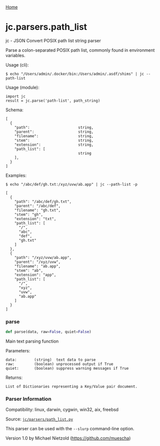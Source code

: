 [Home](https://kellyjonbrazil.github.io/jc/)
<a id="jc.parsers.path_list"></a>

# jc.parsers.path_list

jc - JSON Convert POSIX path list string parser

Parse a colon-separated POSIX path list, commonly found in environment
variables.

Usage (cli):

    $ echo "/Users/admin/.docker/bin:/Users/admin/.asdf/shims" | jc --path-list

Usage (module):

    import jc
    result = jc.parse('path-list', path_string)

Schema:

    [
      {
        "path":                      string,
        "parent":                    string,
        "filename":                  string,
        "stem":                      string,
        "extension":                 string,
        "path_list": [
                                     string
        ],
      }
    ]

Examples:

    $ echo "/abc/def/gh.txt:/xyz/uvw/ab.app" | jc --path-list -p

    [
      {
        "path": "/abc/def/gh.txt",
        "parent": "/abc/def",
        "filename": "gh.txt",
        "stem": "gh",
        "extension": "txt",
        "path_list": [
          "/",
          "abc",
          "def",
          "gh.txt"
        ]
      },
      {
        "path": "/xyz/uvw/ab.app",
        "parent": "/xyz/uvw",
        "filename": "ab.app",
        "stem": "ab",
        "extension": "app",
        "path_list": [
          "/",
          "xyz",
          "uvw",
          "ab.app"
        ]
      }
    ]

<a id="jc.parsers.path_list.parse"></a>

### parse

```python
def parse(data, raw=False, quiet=False)
```

Main text parsing function

Parameters:

    data:        (string)  text data to parse
    raw:         (boolean) unprocessed output if True
    quiet:       (boolean) suppress warning messages if True

Returns:

    List of Dictionaries representing a Key/Value pair document.

### Parser Information
Compatibility:  linux, darwin, cygwin, win32, aix, freebsd

Source: [`jc/parsers/path_list.py`](https://github.com/kellyjonbrazil/jc/blob/master/jc/parsers/path_list.py)

This parser can be used with the `--slurp` command-line option.

Version 1.0 by Michael Nietzold (https://github.com/muescha)
